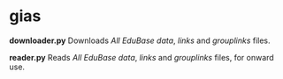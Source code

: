 # gias

**downloader.py**
Downloads _All EduBase data_, _links_ and _grouplinks_ files.

**reader.py**
Reads _All EduBase data_, _links_ and _grouplinks_ files, for onward use.
